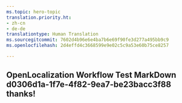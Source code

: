 ```yaml
---
ms.topic: hero-topic
translation.priority.ht:
- zh-cn
- de-de
translationtype: Human Translation
ms.sourcegitcommit: 7602d4b96e6e4ba7b6e69f90fe3d277a495bb9c9
ms.openlocfilehash: 2d4effd4c3668599e9e02c5c9a53e60b75ce8257

---
```

## OpenLocalization Workflow Test MarkDown d0306d1a-1f7e-4f82-9ea7-be23bacc3f88 thanks!



<!--HONumber=Jul16_HO4-->


